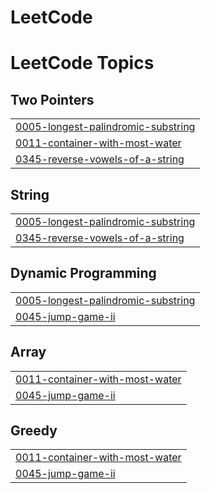 # LeetCode
<!---LeetCode Topics Start-->
# LeetCode Topics
## Two Pointers
|  |
| ------- |
| [0005-longest-palindromic-substring](https://github.com/patil-sandhya/LeetCode/tree/master/0005-longest-palindromic-substring) |
| [0011-container-with-most-water](https://github.com/patil-sandhya/LeetCode/tree/master/0011-container-with-most-water) |
| [0345-reverse-vowels-of-a-string](https://github.com/patil-sandhya/LeetCode/tree/master/0345-reverse-vowels-of-a-string) |
## String
|  |
| ------- |
| [0005-longest-palindromic-substring](https://github.com/patil-sandhya/LeetCode/tree/master/0005-longest-palindromic-substring) |
| [0345-reverse-vowels-of-a-string](https://github.com/patil-sandhya/LeetCode/tree/master/0345-reverse-vowels-of-a-string) |
## Dynamic Programming
|  |
| ------- |
| [0005-longest-palindromic-substring](https://github.com/patil-sandhya/LeetCode/tree/master/0005-longest-palindromic-substring) |
| [0045-jump-game-ii](https://github.com/patil-sandhya/LeetCode/tree/master/0045-jump-game-ii) |
## Array
|  |
| ------- |
| [0011-container-with-most-water](https://github.com/patil-sandhya/LeetCode/tree/master/0011-container-with-most-water) |
| [0045-jump-game-ii](https://github.com/patil-sandhya/LeetCode/tree/master/0045-jump-game-ii) |
## Greedy
|  |
| ------- |
| [0011-container-with-most-water](https://github.com/patil-sandhya/LeetCode/tree/master/0011-container-with-most-water) |
| [0045-jump-game-ii](https://github.com/patil-sandhya/LeetCode/tree/master/0045-jump-game-ii) |
<!---LeetCode Topics End-->